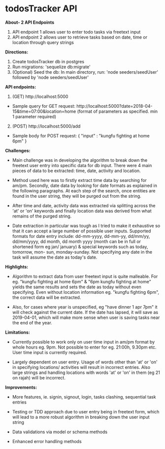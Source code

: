 # todosTracker API

**About- 2 API Endpoints**

1. API endpoint 1 allows user to enter todo tasks via freetext input
2. API endpoint 2 allows user to retrieve tasks based on date, time or location through query strings


**Directions:**

1. Create todosTracker db in postgres
2. Run migrations: 'sequelize db:migrate'
3. (Optional) Seed the db:
In main directory, run: 'node seeders/seedUser' followed by 'node seeders/seedUser'

**API endpoints:**
1. (GET) http://localhost:5000
* Sample query for GET request: http://localhost:5000?date=2018-04-15&time=07:00&location=home
(format of parameters as specified. min 1 parameter required)

2. (POST) http://localhost:5000/add 
* Sample body for POST request:
{
	"input" : "kungfu fighting at home 6pm"
}

**Challenges:**
* Main challenge was in developing the algorithm to break down the freetext user entry into specific data for db input. There were 4 main pieces of data to be extracted: time, date, activity and location.

* Method used here was to firstly extract time data by searching for am/pm. Secondly, date data by looking for date formats as explained in the following paragraphs. At each step of the search, once entities are found in the user string, they will be purged out from the string.

* After time and date, activity data was extracted via splitting across the 'at' or 'on' keywords and finally location data was derived from what remains of the purged string. 

* Date extraction in particular was tough as I tried to make it exhaustive so that it can accept a large number of possible user inputs. Supported formats for date entry include: dd-mm-yyyy, dd-mm-yy, dd/mm/yy, dd/mm/yyyy, dd month, dd month yyyy (month can be in full or shortened form eg jan/ january) & special keywords such as today, tomorrow, mon- sun, monday-sunday. Not specifying any date in the task will assume the date as today's date. 

**Highlights:**
* Algorithm to extract data from user freetext input is quite malleable. For eg. "kungfu fighting at home 6pm" & "6pm kungfu fighting at home" yields the same results and sets the date as today without even specifying. Even without location information eg. "kungfu fighting 6pm", the correct data will be extracted.

* Also, for cases where year is unspecified, eg "have dinner 1 apr 7pm" it will check against the current date. If the date has lapsed, it will save as 2019-04-01, which will make more sense when user is saving tasks near the end of the year.

**Limitations:**
* Currently possible to work only on user time input in am/pm format by whole hours eg. 9pm. Not possible to enter for eg. 21:00h, 9.30pm etc. User time input is currently required.

* Largely dependent on user entry. Usage of words other than 'at' or 'on' in specifying locations/ activities will result in incorrect entries. Also large strings and handling locations with words 'at' or 'on' in them (eg 21 on rajah) will be incorrect.

**Improvements:**
* More features, ie. signin, signout, login, tasks clashing, sequential task entries

* Testing or TDD approach due to user entry being in freetext form, which will lead to a more robust algorithm in breaking down the user input string

* Data validations via model or schema methods

* Enhanced error handling methods


